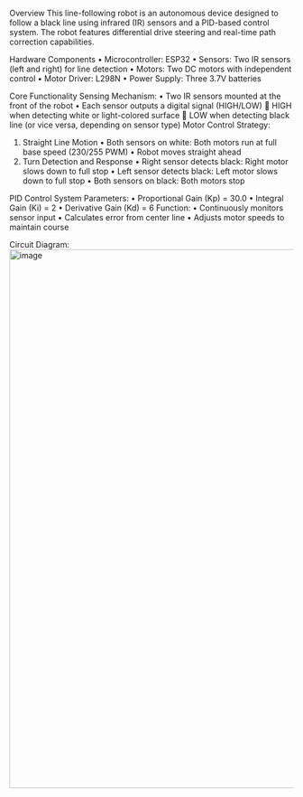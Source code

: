 Overview
This line-following robot is an autonomous device designed to follow a black line using infrared (IR) sensors and a PID-based control system. The robot features differential drive steering and real-time path correction capabilities.

Hardware Components
•	Microcontroller: ESP32
•	Sensors: Two IR sensors (left and right) for line detection
•	Motors: Two DC motors with independent control
•	Motor Driver: L298N
•	Power Supply: Three 3.7V batteries

Core Functionality
Sensing Mechanism:
•	Two IR sensors mounted at the front of the robot
•	Each sensor outputs a digital signal (HIGH/LOW)
  	HIGH when detecting white or light-colored surface
  	LOW when detecting black line (or vice versa, depending on sensor type)
Motor Control Strategy:
1.	Straight Line Motion
•	Both sensors on white: Both motors run at full base speed (230/255 PWM)
•	Robot moves straight ahead
2.	Turn Detection and Response
•	Right sensor detects black: Right motor slows down to full stop
•	Left sensor detects black: Left motor slows down to full stop
•	Both sensors on black: Both motors stop

PID Control System
Parameters:
•	Proportional Gain (Kp) = 30.0
•	Integral Gain (Ki) = 2
•	Derivative Gain (Kd) = 6
Function:
•	Continuously monitors sensor input
•	Calculates error from center line
•	Adjusts motor speeds to maintain course

Circuit Diagram:
<img width="820" height="954" alt="image" src="https://github.com/user-attachments/assets/5a47cb18-73fe-4605-b8f6-0eca381efe9e" />

